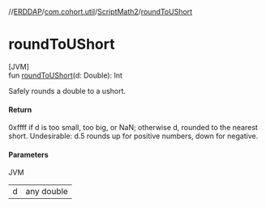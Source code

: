 //[ERDDAP](../../../index.md)/[com.cohort.util](../index.md)/[ScriptMath2](index.md)/[roundToUShort](round-to-u-short.md)

# roundToUShort

[JVM]\
fun [roundToUShort](round-to-u-short.md)(d: Double): Int

Safely rounds a double to a ushort.

#### Return

0xffff if d is too small, too big, or NaN; otherwise d, rounded to the nearest short. Undesirable: d.5 rounds up for positive numbers, down for negative.

#### Parameters

JVM

| | |
|---|---|
| d | any double |